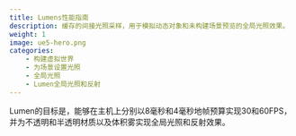 ```yaml
---
title: Lumens性能指南
description: 缓存的间接光照采样，用于模拟动态对象和未构建场景预览的全局光照效果。
weight: 1
image: ue5-hero.png
categories:
    - 构建虚拟世界
    - 为场景设置光照
    - 全局光照
    - Lumen全局光照和反射
---
```

Lumen的目标是，能够在主机上分别以8毫秒和4毫秒地帧预算实现30和60FPS，并为不透明和半透明材质以及体积雾实现全局光照和反射效果。